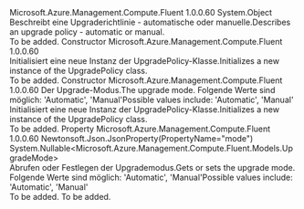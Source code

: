 <Type Name="UpgradePolicy" FullName="Microsoft.Azure.Management.Compute.Fluent.Models.UpgradePolicy">
  <TypeSignature Language="C#" Value="public class UpgradePolicy" />
  <TypeSignature Language="ILAsm" Value=".class public auto ansi beforefieldinit UpgradePolicy extends System.Object" />
  <TypeSignature Language="DocId" Value="T:Microsoft.Azure.Management.Compute.Fluent.Models.UpgradePolicy" />
  <TypeSignature Language="VB.NET" Value="Public Class UpgradePolicy" />
  <TypeSignature Language="F#" Value="type UpgradePolicy = class" />
  <AssemblyInfo>
    <AssemblyName>Microsoft.Azure.Management.Compute.Fluent</AssemblyName>
    <AssemblyVersion>1.0.0.60</AssemblyVersion>
  </AssemblyInfo>
  <Base>
    <BaseTypeName>System.Object</BaseTypeName>
  </Base>
  <Interfaces />
  <Docs>
    <summary>
            <span data-ttu-id="4098d-101">Beschreibt eine Upgraderichtlinie - automatische oder manuelle.</span><span class="sxs-lookup"><span data-stu-id="4098d-101">Describes an upgrade policy - automatic or manual.</span></span>
            </summary>
    <remarks>To be added.</remarks>
  </Docs>
  <Members>
    <Member MemberName=".ctor">
      <MemberSignature Language="C#" Value="public UpgradePolicy ();" />
      <MemberSignature Language="ILAsm" Value=".method public hidebysig specialname rtspecialname instance void .ctor() cil managed" />
      <MemberSignature Language="DocId" Value="M:Microsoft.Azure.Management.Compute.Fluent.Models.UpgradePolicy.#ctor" />
      <MemberSignature Language="VB.NET" Value="Public Sub New ()" />
      <MemberType>Constructor</MemberType>
      <AssemblyInfo>
        <AssemblyName>Microsoft.Azure.Management.Compute.Fluent</AssemblyName>
        <AssemblyVersion>1.0.0.60</AssemblyVersion>
      </AssemblyInfo>
      <Parameters />
      <Docs>
        <summary>
            <span data-ttu-id="4098d-102">Initialisiert eine neue Instanz der UpgradePolicy-Klasse.</span><span class="sxs-lookup"><span data-stu-id="4098d-102">Initializes a new instance of the UpgradePolicy class.</span></span>
            </summary>
        <remarks>To be added.</remarks>
      </Docs>
    </Member>
    <Member MemberName=".ctor">
      <MemberSignature Language="C#" Value="public UpgradePolicy (Nullable&lt;Microsoft.Azure.Management.Compute.Fluent.Models.UpgradeMode&gt; mode = null);" />
      <MemberSignature Language="ILAsm" Value=".method public hidebysig specialname rtspecialname instance void .ctor(valuetype System.Nullable`1&lt;valuetype Microsoft.Azure.Management.Compute.Fluent.Models.UpgradeMode&gt; mode) cil managed" />
      <MemberSignature Language="DocId" Value="M:Microsoft.Azure.Management.Compute.Fluent.Models.UpgradePolicy.#ctor(System.Nullable{Microsoft.Azure.Management.Compute.Fluent.Models.UpgradeMode})" />
      <MemberSignature Language="VB.NET" Value="Public Sub New (Optional mode As Nullable(Of UpgradeMode) = null)" />
      <MemberSignature Language="F#" Value="new Microsoft.Azure.Management.Compute.Fluent.Models.UpgradePolicy : Nullable&lt;Microsoft.Azure.Management.Compute.Fluent.Models.UpgradeMode&gt; -&gt; Microsoft.Azure.Management.Compute.Fluent.Models.UpgradePolicy" Usage="new Microsoft.Azure.Management.Compute.Fluent.Models.UpgradePolicy mode" />
      <MemberType>Constructor</MemberType>
      <AssemblyInfo>
        <AssemblyName>Microsoft.Azure.Management.Compute.Fluent</AssemblyName>
        <AssemblyVersion>1.0.0.60</AssemblyVersion>
      </AssemblyInfo>
      <Parameters>
        <Parameter Name="mode" Type="System.Nullable&lt;Microsoft.Azure.Management.Compute.Fluent.Models.UpgradeMode&gt;" />
      </Parameters>
      <Docs>
        <param name="mode"><span data-ttu-id="4098d-103">Der Upgrade-Modus.</span><span class="sxs-lookup"><span data-stu-id="4098d-103">The upgrade mode.</span></span> <span data-ttu-id="4098d-104">Folgende Werte sind möglich: 'Automatic', 'Manual'</span><span class="sxs-lookup"><span data-stu-id="4098d-104">Possible values include: 'Automatic', 'Manual'</span></span></param>
        <summary>
            <span data-ttu-id="4098d-105">Initialisiert eine neue Instanz der UpgradePolicy-Klasse.</span><span class="sxs-lookup"><span data-stu-id="4098d-105">Initializes a new instance of the UpgradePolicy class.</span></span>
            </summary>
        <remarks>To be added.</remarks>
      </Docs>
    </Member>
    <Member MemberName="Mode">
      <MemberSignature Language="C#" Value="public Nullable&lt;Microsoft.Azure.Management.Compute.Fluent.Models.UpgradeMode&gt; Mode { get; set; }" />
      <MemberSignature Language="ILAsm" Value=".property instance valuetype System.Nullable`1&lt;valuetype Microsoft.Azure.Management.Compute.Fluent.Models.UpgradeMode&gt; Mode" />
      <MemberSignature Language="DocId" Value="P:Microsoft.Azure.Management.Compute.Fluent.Models.UpgradePolicy.Mode" />
      <MemberSignature Language="VB.NET" Value="Public Property Mode As Nullable(Of UpgradeMode)" />
      <MemberSignature Language="F#" Value="member this.Mode : Nullable&lt;Microsoft.Azure.Management.Compute.Fluent.Models.UpgradeMode&gt; with get, set" Usage="Microsoft.Azure.Management.Compute.Fluent.Models.UpgradePolicy.Mode" />
      <MemberType>Property</MemberType>
      <AssemblyInfo>
        <AssemblyName>Microsoft.Azure.Management.Compute.Fluent</AssemblyName>
        <AssemblyVersion>1.0.0.60</AssemblyVersion>
      </AssemblyInfo>
      <Attributes>
        <Attribute>
          <AttributeName>Newtonsoft.Json.JsonProperty(PropertyName="mode")</AttributeName>
        </Attribute>
      </Attributes>
      <ReturnValue>
        <ReturnType>System.Nullable&lt;Microsoft.Azure.Management.Compute.Fluent.Models.UpgradeMode&gt;</ReturnType>
      </ReturnValue>
      <Docs>
        <summary>
            <span data-ttu-id="4098d-106">Abrufen oder Festlegen der Upgrademodus.</span><span class="sxs-lookup"><span data-stu-id="4098d-106">Gets or sets the upgrade mode.</span></span> <span data-ttu-id="4098d-107">Folgende Werte sind möglich: 'Automatic', 'Manual'</span><span class="sxs-lookup"><span data-stu-id="4098d-107">Possible values include: 'Automatic', 'Manual'</span></span>
            </summary>
        <value>To be added.</value>
        <remarks>To be added.</remarks>
      </Docs>
    </Member>
  </Members>
</Type>